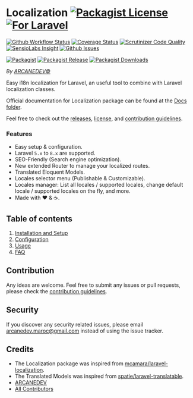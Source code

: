 # Localization [![Packagist License][badge_license]](LICENSE.md) [![For Laravel][badge_laravel]][link-github-repo]

[![Github Workflow Status][badge_build]][link-github-status]
[![Coverage Status][badge_coverage]][link-scrutinizer]
[![Scrutinizer Code Quality][badge_quality]][link-scrutinizer]
[![SensioLabs Insight][badge_insight]][link-insight]
[![Github Issues][badge_issues]][link-github-issues]

[![Packagist][badge_package]][link-packagist]
[![Packagist Release][badge_release]][link-packagist]
[![Packagist Downloads][badge_downloads]][link-packagist]

*By [ARCANEDEV&copy;](http://www.arcanedev.net/)*

Easy i18n localization for Laravel, an useful tool to combine with Laravel localization classes.

Official documentation for Localization package can be found at the [Docs folder](_docs).

Feel free to check out the [releases](https://github.com/ARCANEDEV/Localization/releases), [license](LICENSE.md), and [contribution guidelines](CONTRIBUTING.md).

### Features

  * Easy setup & configuration.
  * Laravel `5.x` to `8.x` are supported.
  * SEO-Friendly (Search engine optimization).
  * New extended Router to manage your localized routes.
  * Translated Eloquent Models.
  * Locales selector menu (Publishable & Customizable).
  * Locales manager: List all locales / supported locales, change default locale / supported locales on the fly, and more.
  * Made with :heart: &amp; :coffee:.

## Table of contents

  1. [Installation and Setup](_docs/1-Installation-and-Setup.md)
  2. [Configuration](_docs/2-Configuration.md)
  3. [Usage](_docs/3-Usage.md)
  4. [FAQ](_docs/4-FAQ.md)

## Contribution

Any ideas are welcome. Feel free to submit any issues or pull requests, please check the [contribution guidelines](CONTRIBUTING.md).

## Security

If you discover any security related issues, please email arcanedev.maroc@gmail.com instead of using the issue tracker.

## Credits

- The Localization package was inspired from [mcamara/laravel-localization](https://github.com/mcamara/laravel-localization).
- The Translated Models was inspired from [spatie/laravel-translatable](https://github.com/spatie/laravel-translatable).
- [ARCANEDEV][link-author]
- [All Contributors][link-contributors]

[badge_license]:   http://img.shields.io/packagist/l/arcanedev/localization.svg?style=flat-square
[badge_laravel]:   https://img.shields.io/badge/Laravel-5.x%20to%208.x-orange.svg?style=flat-square
[badge_build]:     https://img.shields.io/github/workflow/status/ARCANEDEV/Localization/run-tests?style=flat-square
[badge_coverage]:  https://img.shields.io/scrutinizer/coverage/g/ARCANEDEV/Localization.svg?style=flat-square
[badge_quality]:   https://img.shields.io/scrutinizer/g/ARCANEDEV/Localization.svg?style=flat-square
[badge_insight]:   https://img.shields.io/sensiolabs/i/30a231b2-295e-466a-8733-fe95cf2bc48d.svg?style=flat-square
[badge_issues]:    http://img.shields.io/github/issues/ARCANEDEV/Localization.svg?style=flat-square
[badge_package]:   https://img.shields.io/badge/package-arcanedev/localization-blue.svg?style=flat-square
[badge_release]:   https://img.shields.io/packagist/v/arcanedev/localization.svg?style=flat-square
[badge_downloads]: https://img.shields.io/packagist/dt/arcanedev/localization.svg?style=flat-square

[link-author]:        https://github.com/arcanedev-maroc
[link-github-repo]:   https://github.com/ARCANEDEV/Localization
[link-github-status]: https://github.com/ARCANEDEV/localization/actions
[link-github-issues]: https://github.com/ARCANEDEV/Localization/issues
[link-contributors]:  https://github.com/ARCANEDEV/Localization/graphs/contributors
[link-packagist]:     https://packagist.org/packages/arcanedev/localization
[link-scrutinizer]:   https://scrutinizer-ci.com/g/ARCANEDEV/Localization/?branch=master
[link-insight]:       https://insight.sensiolabs.com/projects/30a231b2-295e-466a-8733-fe95cf2bc48d
